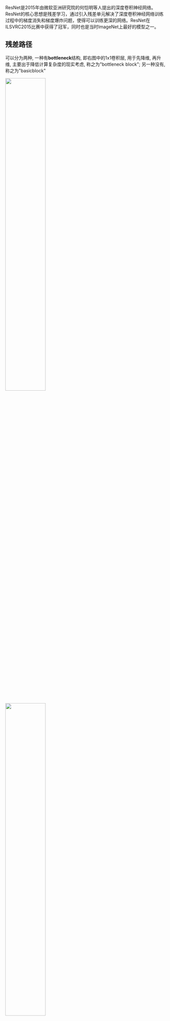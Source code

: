ResNet是2015年由微软亚洲研究院的何恺明等人提出的深度卷积神经网络。ResNet的核心思想是残差学习，通过引入残差单元解决了深度卷积神经网络训练过程中的梯度消失和梯度爆炸问题，使得可以训练更深的网络。ResNet在ILSVRC2015比赛中获得了冠军，同时也是当时ImageNet上最好的模型之一。

## 残差路径
可以分为两种, 一种有**bottleneck**结构, 即右图中的1x1卷积层, 用于先降维, 再升维, 主要出于降低计算复杂度的现实考虑, 称之为"bottleneck block"; 另一种没有, 称之为"basicblock"

<img src=https://s2.loli.net/2024/05/08/uXAyMEo4KNitwWd.png width='50%'>

<img src=https://s2.loli.net/2024/05/08/VxDcU6XquShFbNf.png width='50%'>

## 残差原理
咱们要求解的映射为：H(x)
现在咱们将这个问题转换为求解网络的残差映射函数，也就是F(x)，其中F(x) = H(x)-x。

残差：观测值与估计值之间的差。
这里H(x)就是观测值，x就是估计值（也就是上一层ResNet输出的特征映射）。
我们一般称x为identity Function，它是一个跳跃连接；称F(x)为ResNet Function。

那么咱们要求解的问题变成了H(x) = F(x)+x

>有小伙伴可能会疑惑，咱们干嘛非要经过F(x)之后在求解H(x)啊！整这么麻烦干嘛！
>咱们开始看图说话：如果是采用一般的卷积神经网络的化，原先咱们要求解的是H(x) = F(x)这个值对不？那么，我们现在假设，在我的网络达到某一个深度的时候，咱们的网络已经达到最优状态了，也就是说，此时的错误率是最低的时候，再往下加深网络的化就会出现退化问题（错误率上升的问题）。咱们现在要更新下一层网络的权值就会变得很麻烦，权值得是一个让下一层网络同样也是最优状态才行。对吧？
>但是采用残差网络就能很好的解决这个问题。还是假设当前网络的深度能够使得错误率最低，如果继续增加咱们的ResNet，为了保证下一层的网络状态仍然是最优状态，咱们只需要把令F(x)=0就好啦！因为x是当前输出的最优解，为了让它成为下一层的最优解也就是希望咱们的输出H(x)=x的话，是不是只要让F(x)=0就行了？
>当然上面提到的只是理想情况，咱们在真实测试的时候x肯定是很难达到最优的，但是总会有那么一个时刻它能够无限接近最优解。采用ResNet的话，也只用小小的更新F(x)部分的权重值就行啦！不用像一般的卷积层一样大动干戈！

两层结构的公式:
$a^{[l+2]}=Relu(W^{[l+2]}(Relu(W^{[l+1]}a{[l]}+b^{[l+1]})+b]$

